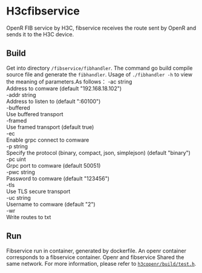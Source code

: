 # H3cfibservice
OpenR FIB service by H3C, fibservice receives the route sent by OpenR and sends it to the H3C device.

## Build 
Get into directory `/fibservice/fibhandler`. The command go build compile source file and generate the `fibhandler`. Usage of `./fibhandler -h` to view the meaning of parameters.As follows： 
  -ac string  
      Address to comware (default "192.168.18.102")  
  -addr string  
    	Address to listen to (default ":60100")  
  -buffered  
    	Use buffered transport  
  -framed  
    	Use framed transport (default true)  
  -ec  
    	Enable grpc connect to comware  
  -p string  
    	Specify the protocol (binary, compact, json, simplejson) (default "binary")  
  -pc uint  
      Grpc port to comware (default 50051)  
  -pwc string  
    	Password to comware (default "123456")   
  -tls  
    	Use TLS secure transport  
  -uc string  
    	Username to comware (default "2")  
  -wr  
    	Write routes to txt   
## Run
Fibservice run in container, generated by dockerfile. An openr container corresponds to a fibservice container. Openr and fibservice Shared the same network. For more information, please refer to [`h3copenr/build/test.h`](https://github.com/h3copen/h3copenr/blob/master/build/test.sh).
 
